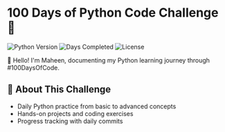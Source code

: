 # 100 Days of Python Code Challenge 🐍

![Python Version](https://img.shields.io/badge/Python-3.8+-blue)
![Days Completed](https://img.shields.io/badge/Days-7%2F100-brightgreen)
![License](https://img.shields.io/badge/License-MIT-yellow)

👋 Hello! I'm Maheen, documenting my Python learning journey through #100DaysOfCode.

## 📌 About This Challenge
- Daily Python practice from basic to advanced concepts
- Hands-on projects and coding exercises
- Progress tracking with daily commits
